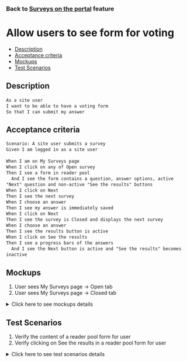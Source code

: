 ### Back to [Surveys on the portal](../../) feature

# Allow users to see form for voting

- [Description](#description)
- [Acceptance criteria](#acceptance-criteria)
- [Mockups](#mockups)
- [Test Scenarios](#test-scenarios)

## Description

    As a site user
    I want to be able to have a voting form
    So that I can submit my answer

## Acceptance criteria

    Scenario: A site user submits a survey
    Given I am logged in as a site user

    When I am on My Surveys page
    When I click on any of Open survey
    Then I see a form in reader pool
      And I see the form contains a question, answer options, active "Next" question and non-active "See the results" buttons
    When I click on Next
    Then I see the next survey
    When I choose an answer
    Then I see my answer is immediately saved
    When I click on Next
    Then I see the survey is Closed and displays the next survey
    When I choose an answer
    Then I see the results button is active
    When I click on See the results
    Then I see a progress bars of the answers
      And I see the Next button is active and "See the results" becomes inactive

## Mockups

1. User sees My Surveys page -> Open tab
2. User sees My Surveys page -> Closed tab

<details>
  <summary>Click here to see mockups details</summary>

**1. User sees My Surveys page -> Open tab:**

![My Surveys page -> Open tab](/products/sport_news_portal/web_application_features/surveys/images/my_surveys_opened.png)

**2. User sees My Surveys page -> Closed tab:**

![My Surveys page -> Closed tab Screen](/products/sport_news_portal/web_application_features/surveys/images/my_surveys_closed.png)

</details>

## Test Scenarios

1. Verify the content of a reader pool form for user
2. Verify clicking on See the results in a reader pool form for user

<details>
  <summary>Click here to see test scenarios details</summary>

### **#1. Verify the content of a reader pool form for user**

|#|Steps|Expected Result
------|-------|----------
|1|Go to sport news site|
|2|Log in your user account|
|3|Click on a dropdown menu next to my avatar at the top of the page|The system displays My Surveys menu item
|4|Click to My Surveys|Then the system takes me to a personal cabinet and My Survey tab is active
|5|Go to open tab|
|6|Click on any open survey|
|7|Observe the content of a reader pool form for user|A form contains a question, answer options, active "Next" question and non-active "See the results" buttons

### **#2. Verify clicking on See the results in a reader pool form for user**

|#|Steps|Expected Result
------|-------|----------
|1|Go to sport news site|
|2|Log in your user account|
|3|Click on a dropdown menu next to my avatar at the top of the page|The system displays My Surveys menu item
|4|Click to My Surveys|Then the system takes me to a personal cabinet and My Survey tab is active
|5|Go to open tab|
|6|Click on any open survey|The reader pool form for user is opened
|7|Click on Next button|The system moves the survey to Closed and displays the next survey
|8|Choose an answer|The results button is active
|9|Click on See the results|Then the system displays progress bars of the answers and the "Next" button is active and "See the results" becomes inactive

</details>

